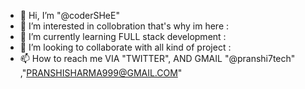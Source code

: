 - 👋 Hi, I’m "@coderSHeE"
- 👀 I’m interested in collobration that's why im here :
- 🌱 I’m currently learning  FULL stack development :
- 💞️ I’m looking to collaborate with all kind of project  :
- 📫 How to reach me VIA "TWITTER", AND GMAIL "@pranshi7tech" ,"PRANSHISHARMA999@GMAIL.COM"


<!---
coderSHeE/coderSHeE is a ✨ special ✨ repository because its `README.md` (this file) appears on your GitHub profile.
You can click the Preview link to take a look at your changes.
--->
